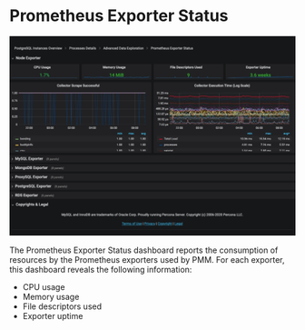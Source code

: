 # Prometheus Exporter Status

![image](../../_images/PMM_Prometheus_Exporter_Status_full.jpg)

The Prometheus Exporter Status dashboard reports the consumption of resources by the Prometheus exporters used by PMM. For each exporter, this dashboard reveals the following information:

* CPU usage
* Memory usage
* File descriptors used
* Exporter uptime
